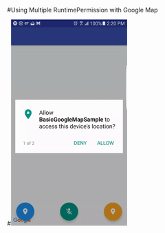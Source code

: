 #Using Multiple RuntimePermission with Google Map

#![alt text](Screenshots/google_map_sample.gif "multiple runtime permission to activate google map")